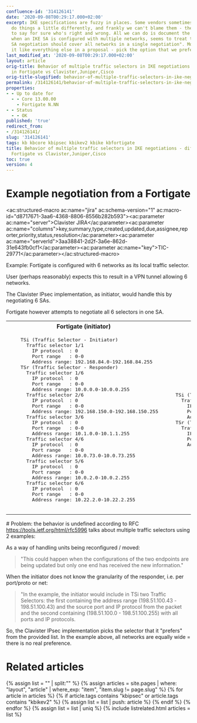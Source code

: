 ```yaml
---
confluence-id: '314126141'
date: '2020-09-08T00:29:17.000+02:00'
excerpt: IKE specifications are fuzzy in places. Some vendors sometimes choose to
  do things a little differently, and frankly we can't blame them - there's no way
  to say for sure who's right and wrong. All we can do is document the differences.Fortigate,
  when an IKE SA is configured with multiple networks, seems to treat them like "this
  SA negotiation should cover all networks in a single negotiation". Most others treat
  it like everything else in a proposal - pick the option that we prefer.
last_modified_at: '2020-09-08T00:29:17.000+02:00'
layout: article
orig-title: Behavior of multiple traffic selectors in IKE negotiations - differences
  in Fortigate vs Clavister,Juniper,Cisco
orig-title-slugified: behavior-of-multiple-traffic-selectors-in-ike-negotiations---differences-in-fortigate-vs-clavister-juniper-cisco
permalink: /314126141/behavior-of-multiple-traffic-selectors-in-ike-negotiations---differences-in-fortigate-vs-clavister-juniper-cisco
properties:
- - Up to date for
  - - Core 13.00.00
    - Fortigate N.NN
- - Status
  - - OK
published: 'true'
redirect_from:
- /314126141/
slug: '314126141'
tags: kb kbcore kbipsec kbikev2 kbike kbfortigate
title: Behavior of multiple traffic selectors in IKE negotiations - differences in
  Fortigate vs Clavister,Juniper,Cisco
toc: true
version: 4
---
```


# Example negotiation from a Fortigate
<ac:structured-macro ac:name="jira" ac:schema-version="1" ac:macro-id="d8717671-3aa6-4368-8806-8556b282b593"><ac:parameter ac:name="server">Clavister JIRA</ac:parameter><ac:parameter ac:name="columns">key,summary,type,created,updated,due,assignee,reporter,priority,status,resolution</ac:parameter><ac:parameter ac:name="serverId">3aa38841-2d2f-3a6e-862d-31e643fb0cf1</ac:parameter><ac:parameter ac:name="key">TIC-29771</ac:parameter></ac:structured-macro>

Example: Fortigate is configured with 6 networks as its local traffic selector.

User (perhaps reasonably) expects this to result in a VPN tunnel allowing 6 networks.

The Clavister IPsec implementation, as initiator, would handle this by negotiating 6 SAs.

Fortigate however attempts to negotiate all 6 selectors in one SA.

<table class="wrapped"><colgroup> <col/> <col/> </colgroup><tbody><tr><th>Fortigate (initiator)</th><th>Clavister (responder)</th></tr><tr><td><pre>    TSi (Traffic Selector - Initiator)
      Traffic selector 1/1
        IP protocol  : 0
        Port range   : 0-0
        Address range: 192.168.84.0-192.168.84.255
    TSr (Traffic Selector - Responder)
      Traffic selector 1/6
        IP protocol  : 0
        Port range   : 0-0
        Address range: 10.0.0.0-10.0.0.255
      Traffic selector 2/6
        IP protocol  : 0
        Port range   : 0-0
        Address range: 192.168.150.0-192.168.150.255
      Traffic selector 3/6
        IP protocol  : 0
        Port range   : 0-0
        Address range: 10.1.0.0-10.1.1.255
      Traffic selector 4/6
        IP protocol  : 0
        Port range   : 0-0
        Address range: 10.0.73.0-10.0.73.255
      Traffic selector 5/6
        IP protocol  : 0
        Port range   : 0-0
        Address range: 10.0.2.0-10.0.2.255
      Traffic selector 6/6
        IP protocol  : 0
        Port range   : 0-0
        Address range: 10.22.2.0-10.22.2.255
              </pre></td><td><pre>    TSi (Traffic Selector - Initiator)
      Traffic selector 1/1
        IP protocol  : 0
        Port range   : 0-0
        Address range: 192.168.84.0-192.168.84.255
    TSr (Traffic Selector - Responder)
      Traffic selector 1/1
        IP protocol  : 0
        Port range   : 0-0
        Address range: 10.0.2.0-10.0.2.255
            </pre></td></tr></tbody></table># Problem: the behavior is undefined according to RFC
<a href="https://tools.ietf.org/html/rfc5996">https://tools.ietf.org/html/rfc5996</a> talks about multiple traffic selectors using 2 examples:

As a way of handling units being reconfigured / moved:

<blockquote>"This could happen when the configurations of the two endpoints are being updated but only one end has received the new information."

</blockquote>When the initiator does not know the granularity of the responder, i.e. per port/proto or net:

<blockquote>"In the example, the initiator would include in TSi two Traffic Selectors: the first containing the address range (198.51.100.43 - 198.51.100.43) and the source port and IP protocol from the packet and the second containing (198.51.100.0 - 198.51.100.255) with all ports and IP protocols.

</blockquote>So, the Clavister IPsec implementation picks the selector that it "prefers" from the provided list. In the example above, all networks are equally wide = there is no real preference.




# Related articles
{% assign list = "" | split:"" %}
{% assign articles = site.pages | where: "layout", "article" | where_exp: "item", "item.slug != page.slug" %}
{% for article in articles %}
{% if article.tags contains "kbipsec" or article.tags contains "kbikev2" %}
{% assign list = list | push: article %}
{% endif %}
{% endfor %}
{% assign list = list | uniq %}
{% include listrelated.html articles = list %}
